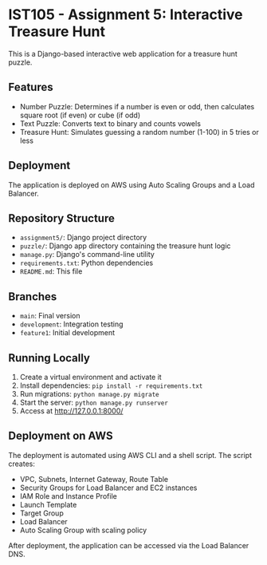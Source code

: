 # IST105 - Assignment 5: Interactive Treasure Hunt

This is a Django-based interactive web application for a treasure hunt puzzle.

## Features
- Number Puzzle: Determines if a number is even or odd, then calculates square root (if even) or cube (if odd)
- Text Puzzle: Converts text to binary and counts vowels
- Treasure Hunt: Simulates guessing a random number (1-100) in 5 tries or less

## Deployment
The application is deployed on AWS using Auto Scaling Groups and a Load Balancer.

## Repository Structure
- `assignment5/`: Django project directory
- `puzzle/`: Django app directory containing the treasure hunt logic
- `manage.py`: Django's command-line utility
- `requirements.txt`: Python dependencies
- `README.md`: This file

## Branches
- `main`: Final version
- `development`: Integration testing
- `feature1`: Initial development

## Running Locally
1. Create a virtual environment and activate it
2. Install dependencies: `pip install -r requirements.txt`
3. Run migrations: `python manage.py migrate`
4. Start the server: `python manage.py runserver`
5. Access at http://127.0.0.1:8000/

## Deployment on AWS
The deployment is automated using AWS CLI and a shell script. The script creates:
- VPC, Subnets, Internet Gateway, Route Table
- Security Groups for Load Balancer and EC2 instances
- IAM Role and Instance Profile
- Launch Template
- Target Group
- Load Balancer
- Auto Scaling Group with scaling policy

After deployment, the application can be accessed via the Load Balancer DNS.